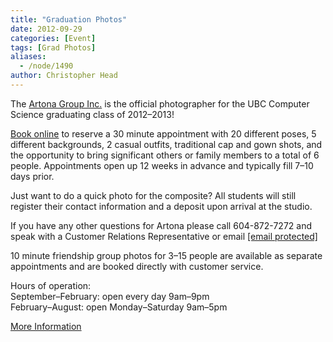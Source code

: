 ```yaml
---
title: "Graduation Photos"
date: 2012-09-29
categories: [Event]
tags: [Grad Photos]
aliases:
  - /node/1490
author: Christopher Head
---
```


The [Artona Group Inc.](http://artonagroup.com/) is the official photographer for the UBC Computer Science graduating class of 2012–2013!

[Book online](http://artonagroup.com/) to reserve a 30 minute appointment with 20 different poses, 5 different backgrounds, 2 casual outfits, traditional cap and gown shots, and the opportunity to bring significant others or family members to a total of 6 people. Appointments open up 12 weeks in advance and typically fill 7–10 days prior.

Just want to do a quick photo for the composite? All students will still register their contact information and a deposit upon arrival at the studio.

If you have any other questions for Artona please call 604-872-7272 and speak with a Customer Relations Representative or email [\[email protected\]](/cdn-cgi/l/email-protection#bddececffddccfc9d2d3dcdacfd2c8cd93ded2d0)

10 minute friendship group photos for 3–15 people are available as separate appointments and are booked directly with customer service.

Hours of operation: \
September–February: open every day 9am–9pm \
February–August: open Monday–Saturday 9am–5pm

[More Information](/files/20120928-artona.pdf)
